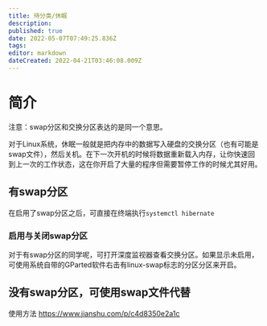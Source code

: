 ```yaml
---
title: 待分类/休眠
description: 
published: true
date: 2022-05-07T07:49:25.836Z
tags: 
editor: markdown
dateCreated: 2022-04-21T03:46:08.009Z
---
```


# 简介

注意：swap分区和交换分区表达的是同一个意思。

对于Linux系统，休眠一般就是把内存中的数据写入硬盘的交换分区（也有可能是swap文件），然后关机。在下一次开机的时候将数据重新载入内存，让你快速回到上一次的工作状态，这在你开启了大量的程序但需要暂停工作的时候尤其好用。

## 有swap分区

在启用了swap分区之后，可直接在终端执行```systemctl hibernate```

### 启用与关闭swap分区

对于有swap分区的同学呢，可打开深度监视器查看交换分区。如果显示未启用，可使用系统自带的GParted软件右击有linux-swap标志的分区分区来开启。

## 没有swap分区，可使用swap文件代替

使用方法 <https://www.jianshu.com/p/c4d8350e2a1c>
